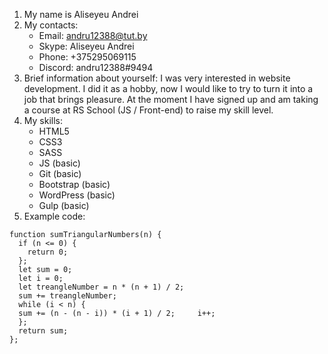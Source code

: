 1. My name is Aliseyeu Andrei
2. My contacts:
	* Email: andru12388@tut.by
	* Skype: Aliseyeu Andrei
	* Phone: +375295069115
	* Discord: andru12388#9494
3. Brief information about yourself: I was very interested in website development. I did it as a hobby, now I would like to try to turn it into a job that brings pleasure. At the moment I have signed up and am taking a course at RS School (JS / Front-end) to raise my skill level.
4. My skills:
	* HTML5
	* CSS3
	* SASS
	* JS (basic)
	* Git (basic)
	* Bootstrap (basic)
	* WordPress (basic)
	* Gulp (basic)
5. Example code:
`````
function sumTriangularNumbers(n) {
  if (n <= 0) {
    return 0;
  };
  let sum = 0;
  let i = 0;
  let treangleNumber = n * (n + 1) / 2;
  sum += treangleNumber;
  while (i < n) {
  sum += (n - (n - i)) * (i + 1) / 2;     i++;
  };
  return sum;
};
`````
